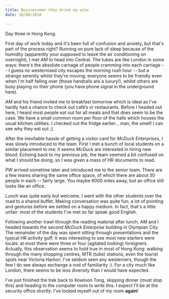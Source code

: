 ```yaml
---
title: Businessmen they drink my wine
date: 16/08/2010

---
```


Day three in Hong Kong.

<!--more-->

First day of work today and it's been full of confusion and anxiety, but that's part of the process right? Running on pure lack of sleep because of the humidity (apparently your supposed to leave the air conditioning on overnight), I met *AM* to head into Central. The tubes are like London in some ways: there's the absolute carnage of people cramming into each carriage -- I guess no westernised city escapes the morning rush hour -- but a strange serenity whilst they're moving; everyone seems to be friendly even when I'm half falling over (those handrails are a luxury!), whilst others are busy playing on their phone (you have phone signal in the underground here).

*AM* and his friend invited me to breakfast tomorrow which is ideal as I've hardly had a chance to check out café’s or restaurants. Before I headed out here, I heard most people eat out for all meals and that does seem to be the case. We have a small common room per floor of the halls which houses the usual kitchen utilities. I checked out the fridge earlier... man, the smell! I can see why they eat out ;).

After the inevitable hassle of getting a visitor card for *McDuck Enterprises*, I was slowly introduced to the team. First I met a bunch of local students on a similar placement to me: it seems *McDuck* are interested in hiring new blood. Echoing back to my previous job, the team seemed a bit confused on what I should be doing, so I was given a mass of HR documents to read.

*PW* arrived sometime later and introduced me to the senior team. There are a few teams sharing the same office space, of which there are about 30 people in each -- fairly large. You maybe 6000 miles away, but an office still looks like an office.

Lunch was quite early but welcome. I went with the other students over the road to a shared buffet. Making conversation was quite fun; a lot of pointing and gestures before we settled on a happy medium. In fact, that's a little unfair: most of the students I've met so far speak good English.

Following another trawl through the reading material after lunch, *AM* and I headed towards the second *McDuck Enterprise* building in Olympian City. The remainder of the day was spent sitting through presentations and the typical HR activity guff. It was interesting to see most new starters were locals: at most there were three or four (agitated looking) foreigners. Actually, this observation seems to hold true in most of Hong Kong: walking through the many shopping centres, MTR (tube) stations, even the tourist spots near Victoria Harbor; I've seldom seen any westerners, though the few I do see always exchange a nod of familiarity :). For a city much like London, there seems to be less diversity than I would have expected.

I've just finished the trek back to Kowloon Tong, skipping dinner (must stop this) and heading to the computer room to write this. I expect I'll be at the security office shortly: I've locked myself out of my room **again**!
